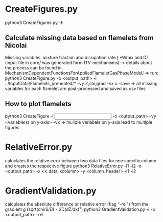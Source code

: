 # CreateFigures.py
python3 CreateFigures.py -h

## Calculate missing data based on flamelets from Nicolai
Missing variables: mixture fraction and dissipation rate ( +Wmix and D) (input file in core/ was generated form ITV-mechanisms)
-> details about the process can be found in MechanismDependentFunctionsForAppliedFlameletGasPhaseModel/
=> run: python3 CreateFigure.py -o <output_path> -i ../InputData/Flamelets_preheated/* -vy Z,chi,grad -vx x -save
=> all missing variables for each flamelet are post-processed and saved as csv files

## How to plot flamelets
python3 CreateFigure -i <input> -o <output_path> -vy <variable(s) on y-axis> -vx <variabel on x-axis>
-> muliple variabels on y-axis lead to multiple figures

# RelativeError.py
caluclates the relative error between two data files for one specific column and creates the respecitve figure
python3 RelativeError.py -i1 <filename> -i2 <filename> -o <output_path> -x <x_data_xcolumn> -y <column_header> -l1 <label1> -l2 <label2>

# GradientValidation.py
calculates the absolute difference or relative error (flag "-rel") from the gradient g (sqrt(chi/6/D) - 2D(dZ/dx)²)
python3 GradientValidation.py -i <filename> -o <output_path> -rel
